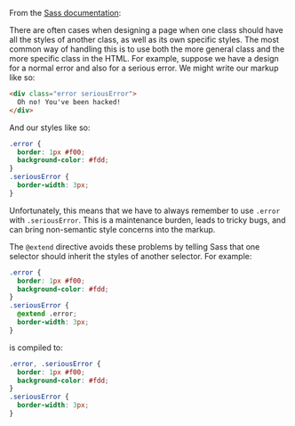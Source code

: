 From the [Sass documentation](http://sass-lang.com/documentation/file.SASS_REFERENCE.html#extend):

There are often cases when designing a page when one class should have all the styles of another class, as well as its own specific styles. The most common way of handling this is to use both the more general class and the more specific class in the HTML. For example, suppose we have a design for a normal error and also for a serious error. We might write our markup like so:

````html
<div class="error seriousError">
  Oh no! You've been hacked!
</div>
````

And our styles like so:

````css
.error {
  border: 1px #f00;
  background-color: #fdd;
}
.seriousError {
  border-width: 3px;
}
````

Unfortunately, this means that we have to always remember to use `.error` with `.seriousError`. This is a maintenance burden, leads to tricky bugs, and can bring non-semantic style concerns into the markup.

The `@extend` directive avoids these problems by telling Sass that one selector should inherit the styles of another selector. For example:

````css
.error {
  border: 1px #f00;
  background-color: #fdd;
}
.seriousError {
  @extend .error;
  border-width: 3px;
}
````

is compiled to:

````css
.error, .seriousError {
  border: 1px #f00;
  background-color: #fdd;
}
.seriousError {
  border-width: 3px;
}
````
